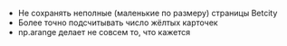 * Не сохранять неполные (маленькие по размеру) страницы Betcity
* Более точно подсчитывать число жёлтых карточек
* np.arange делает не совсем то, что кажется

